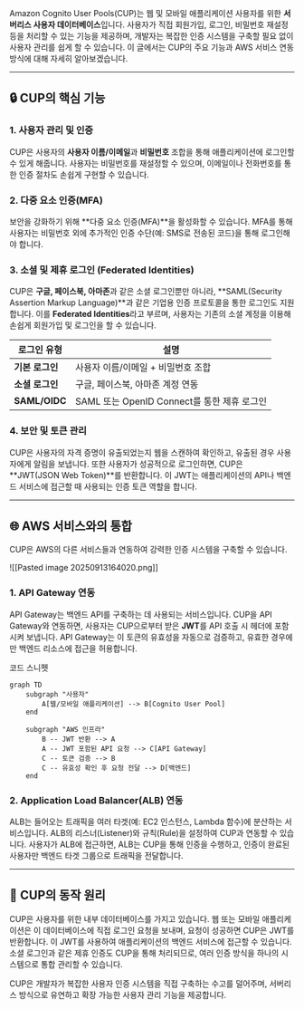 
Amazon Cognito User Pools(CUP)는 웹 및 모바일 애플리케이션 사용자를 위한 **서버리스 사용자 데이터베이스**입니다. 사용자가 직접 회원가입, 로그인, 비밀번호 재설정 등을 처리할 수 있는 기능을 제공하며, 개발자는 복잡한 인증 시스템을 구축할 필요 없이 사용자 관리를 쉽게 할 수 있습니다. 이 글에서는 CUP의 주요 기능과 AWS 서비스 연동 방식에 대해 자세히 알아보겠습니다.

---

## 🔒 CUP의 핵심 기능

### 1. 사용자 관리 및 인증

CUP은 사용자의 **사용자 이름/이메일**과 **비밀번호** 조합을 통해 애플리케이션에 로그인할 수 있게 해줍니다. 사용자는 비밀번호를 재설정할 수 있으며, 이메일이나 전화번호를 통한 인증 절차도 손쉽게 구현할 수 있습니다.

### 2. 다중 요소 인증(MFA)

보안을 강화하기 위해 **다중 요소 인증(MFA)**을 활성화할 수 있습니다. MFA를 통해 사용자는 비밀번호 외에 추가적인 인증 수단(예: SMS로 전송된 코드)을 통해 로그인해야 합니다.

### 3. 소셜 및 제휴 로그인 (Federated Identities)

CUP은 **구글, 페이스북, 아마존**과 같은 소셜 로그인뿐만 아니라, **SAML(Security Assertion Markup Language)**과 같은 기업용 인증 프로토콜을 통한 로그인도 지원합니다. 이를 **Federated Identities**라고 부르며, 사용자는 기존의 소셜 계정을 이용해 손쉽게 회원가입 및 로그인을 할 수 있습니다.

|로그인 유형|설명|
|---|---|
|**기본 로그인**|사용자 이름/이메일 + 비밀번호 조합|
|**소셜 로그인**|구글, 페이스북, 아마존 계정 연동|
|**SAML/OIDC**|SAML 또는 OpenID Connect를 통한 제휴 로그인|

### 4. 보안 및 토큰 관리

CUP은 사용자의 자격 증명이 유출되었는지 웹을 스캔하여 확인하고, 유출된 경우 사용자에게 알림을 보냅니다. 또한 사용자가 성공적으로 로그인하면, CUP은 **JWT(JSON Web Token)**를 반환합니다. 이 JWT는 애플리케이션의 API나 백엔드 서비스에 접근할 때 사용되는 인증 토큰 역할을 합니다.

---

## 🌐 AWS 서비스와의 통합

CUP은 AWS의 다른 서비스들과 연동하여 강력한 인증 시스템을 구축할 수 있습니다.

![[Pasted image 20250913164020.png]]
### 1. API Gateway 연동

API Gateway는 백엔드 API를 구축하는 데 사용되는 서비스입니다. CUP을 API Gateway와 연동하면, 사용자는 CUP으로부터 받은 **JWT**를 API 호출 시 헤더에 포함시켜 보냅니다. API Gateway는 이 토큰의 유효성을 자동으로 검증하고, 유효한 경우에만 백엔드 리소스에 접근을 허용합니다.

코드 스니펫

```
graph TD
    subgraph "사용자"
        A[웹/모바일 애플리케이션] --> B[Cognito User Pool]
    end

    subgraph "AWS 인프라"
        B -- JWT 반환 --> A
        A -- JWT 포함된 API 요청 --> C[API Gateway]
        C -- 토큰 검증 --> B
        C -- 유효성 확인 후 요청 전달 --> D[백엔드]
    end
```

### 2. Application Load Balancer(ALB) 연동

ALB는 들어오는 트래픽을 여러 타겟(예: EC2 인스턴스, Lambda 함수)에 분산하는 서비스입니다. ALB의 리스너(Listener)와 규칙(Rule)을 설정하여 CUP과 연동할 수 있습니다. 사용자가 ALB에 접근하면, ALB는 CUP을 통해 인증을 수행하고, 인증이 완료된 사용자만 백엔드 타겟 그룹으로 트래픽을 전달합니다.

---

## 🎯 CUP의 동작 원리

CUP은 사용자를 위한 내부 데이터베이스를 가지고 있습니다. 웹 또는 모바일 애플리케이션은 이 데이터베이스에 직접 로그인 요청을 보내며, 요청이 성공하면 CUP은 JWT를 반환합니다. 이 JWT를 사용하여 애플리케이션의 백엔드 서비스에 접근할 수 있습니다. 소셜 로그인과 같은 제휴 인증도 CUP을 통해 처리되므로, 여러 인증 방식을 하나의 시스템으로 통합 관리할 수 있습니다.

CUP은 개발자가 복잡한 사용자 인증 시스템을 직접 구축하는 수고를 덜어주며, 서버리스 방식으로 유연하고 확장 가능한 사용자 관리 기능을 제공합니다.